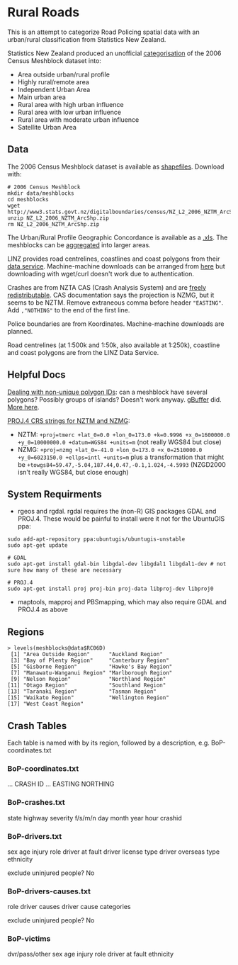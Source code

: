 Rural Roads
===========
This is an attempt to categorize Road Policing spatial data with an urban/rural classification from Statistics New Zealand.

Statistics New Zealand produced an unofficial [categorisation](http://www.stats.govt.nz/browse_for_stats/people_and_communities/Geographic-areas/urban-rural-profile-update.aspx) of the 2006 Census Meshblock dataset into:

* Area outside urban/rural profile
* Highly rural/remote area
* Independent Urban Area
* Main urban area
* Rural area with high urban influence
* Rural area with low urban influence
* Rural area with moderate urban influence
* Satellite Urban Area

Data
----

The 2006 Census Meshblock dataset is available as [shapefiles](http://www3.stats.govt.nz/digitalboundaries/census/NZ_L2_2006_NZTM_ArcShp.zip). Download with:
```
# 2006 Census Meshblock
mkdir data/meshblocks
cd meshblocks
wget http://www3.stats.govt.nz/digitalboundaries/census/NZ_L2_2006_NZTM_ArcShp.zip
unzip NZ_L2_2006_NZTM_ArcShp.zip
rm NZ_L2_2006_NZTM_ArcShp.zip
```

The Urban/Rural Profile Geographic Concordance is available as a [.xls](http://www.stats.govt.nz/~/media/Statistics/browse-categories/people-and-communities/geographic-areas/urban-rural-profile-update/concordance-2006.xls).  The meshblocks can be [aggregated](http://www.stats.govt.nz/browse_for_stats/people_and_communities/Geographic-areas/geographic-area-files.aspx#2006) into larger areas.

LINZ provides road centrelines, coastlines and coast polygons from their [data service](http://data.linz.govt.nz/).  Machine-machine downloads can be arranged from [here](http://data.linz.govt.nz/p/web-services/) but downloading with wget/curl doesn't work due to authentication.

Crashes are from NZTA CAS (Crash Analysis System) and are [freely redistributable](./docs/CAS_licence.eml).  CAS documentation says the projection is NZMG, but it seems to be NZTM.  Remove extraneous comma before header `"EASTING"`.  Add `,"NOTHING"` to the end of the first line.

Police boundaries are from Koordinates.  Machine-machine downloads are planned.

Road centrelines (at 1:500k and 1:50k, also available at 1:250k), coastline and coast polygons are from the LINZ Data Service.

Helpful Docs
------------
[Dealing with non-unique polygon IDs](https://stat.ethz.ch/pipermail/r-sig-geo/2009-May/005666.html): can a meshblock have several polygons?  Possibly groups of islands?  Doesn't work anyway. [gBuffer](http://stackoverflow.com/questions/13662448/what-does-the-following-error-mean-topologyexception-found-non-nonded-intersec) did.  [More here](https://stat.ethz.ch/pipermail/r-sig-geo/2012-December/016952.html).

[PROJ.4 CRS strings for NZTM and NZMG](http://gis.stackexchange.com/questions/20389/converting-nzmg-or-nztm-to-latitude-longitude-for-use-with-r-map-library/20401#20401):
* NZTM: `+proj=tmerc +lat_0=0.0 +lon_0=173.0 +k=0.9996 +x_0=1600000.0 +y_0=10000000.0 +datum=WGS84 +units=m` (not really WGS84 but close)
* NZMG: `+proj=nzmg +lat_0=-41.0 +lon_0=173.0 +x_0=2510000.0 +y_0=6023150.0 +ellps=intl +units=m` plus a transformation that might be `+towgs84=59.47,-5.04,187.44,0.47,-0.1,1.024,-4.5993`
(NZGD2000 isn't really WGS84, but close enough)

System Requirments
------------------
* rgeos and rgdal.  rgdal requires the (non-R) GIS packages GDAL and PROJ.4.  These would be painful to install were it not for the UbuntuGIS ppa:

```
sudo add-apt-repository ppa:ubuntugis/ubuntugis-unstable
sudo apt-get update

# GDAL
sudo apt-get install gdal-bin libgdal-dev libgdal1 libgdal1-dev # not sure how many of these are necessary

# PROJ.4
sudo apt-get install proj proj-bin proj-data libproj-dev libproj0

```
* maptools, mapproj and PBSmapping, which may also require GDAL and PROJ.4 as above

Regions
-------
```
> levels(meshblocks@data$RC06D)
 [1] "Area Outside Region"      "Auckland Region"         
 [3] "Bay of Plenty Region"     "Canterbury Region"       
 [5] "Gisborne Region"          "Hawke's Bay Region"      
 [7] "Manawatu-Wanganui Region" "Marlborough Region"      
 [9] "Nelson Region"            "Northland Region"        
[11] "Otago Region"             "Southland Region"        
[13] "Taranaki Region"          "Tasman Region"           
[15] "Waikato Region"           "Wellington Region"       
[17] "West Coast Region"
```

Crash Tables
------------

Each table is named with by its region, followed by a description, e.g. BoP-coordinates.txt

### BoP-coordinates.txt
...
CRASH ID
...
EASTING
NORTHING

### BoP-crashes.txt
state highway
severity f/s/m/n
day
month
year
hour
crashid

### BoP-drivers.txt
sex
age
injury
role
driver at fault
driver license type
driver overseas type
ethnicity

exclude uninjured people? No

### BoP-drivers-causes.txt
role
driver causes
driver cause categories

exclude uninjured people? No

### BoP-victims
dvr/pass/other
sex
age
injury
role
driver at fault
ethnicity